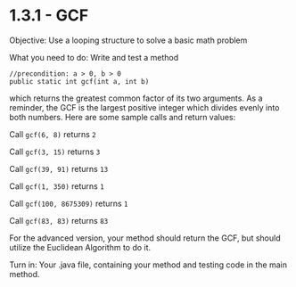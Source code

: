 # 1.3.1 - GCF
Objective: Use a looping structure to solve a basic math problem

What you need to do: Write and test a method
```
//precondition: a > 0, b > 0
public static int gcf(int a, int b)
```
which returns the greatest common factor of its two arguments. As a reminder, the GCF is the largest positive integer which divides evenly into both numbers. Here are some sample calls and return values:

Call ``gcf(6, 8)`` returns ``2``

Call ``gcf(3, 15)`` returns ``3``

Call ``gcf(39, 91)`` returns ``13``

Call ``gcf(1, 350)`` returns ``1``

Call ``gcf(100, 8675309)`` returns ``1``

Call ``gcf(83, 83)`` returns ``83``


For the advanced version, your method should return the GCF, but should utilize the Euclidean Algorithm to do it.

Turn in: Your .java file, containing your method and testing code in the main method.

